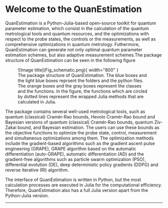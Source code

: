 # **Welcome to the QuanEstimation**
QuanEstimation is a Python-Julia-based open-source toolkit for quantum parameter estimation, which consist in the calculation of the quantum metrological tools and quantum resources, and the optimizations with respect to the probe states, the controls or the measurements, as well as comprehensive optimizations in quantum metrology. Futhermore, QuanEstimation can generate not only optimal quantum parameter estimation schemes, but also adaptive measurement schemes.The package structure of QuanEstimation can be seen in the following 
figure

<figure markdown>
  ![Image title](Fig_schematic.png){ width="800" }
  <figcaption>The package structure of QuanEstimation. The blue boxes and the light blue boxes reprsent
  the folders and the python files. The orange boxes and the gray boxes represent the classes and the 
  functions. In the figure, the functions which are circled by dotted lines represent the wrapped Julia 
  methods that are calculated in Julia.
  </figcaption>
</figure>

The package contains several well-used metrological tools, such as quantum (classical) 
Cramér-Rao bounds, Hevolo Cramér-Rao bound and Bayesian versions of quantum (classical) 
Cramér-Rao bounds, quantum Ziv-Zakai bound, and Bayesian estimation. The users can use these
bounds as the objective functions to optimize the probe state, control, measurement and 
simultaneous optimizations among them. The optimization methods include the gradient-based 
algorithms such as the gradient ascent pulse engineering (GRAPE), GRAPE algorithm based on the 
automatic differentiation (auto-GRAPE), automatic differentiation (AD) and the 
gradient-free algorithms such as particle swarm optimization (PSO), differential evolution (DE), 
deep deterministic policy gradients (DDPG) and reverse iterative (RI) algorithm.

The interface of QuanEstimation is written in Python, but the most calculation processes are
executed in Julia for the computational efficiency. Therefore, QuanEstimation also has a full
Julia version apart from the Python-Julia version. 

---